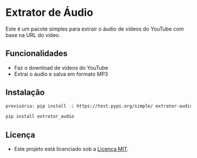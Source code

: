 # Extrator de Áudio

Este é um pacote simples para extrair o áudio de vídeos do YouTube com base na URL do vídeo.

## Funcionalidades

- Faz o download de vídeos do YouTube
- Extrai o áudio e salva em formato MP3

## Instalação

```bash
provisória: pip install -i https://test.pypi.org/simple/ extrator-audio

pip install extrator_audio
`````````

## Licença 

- Este projeto está licenciado sob a [Licença MIT](LICENSE).
